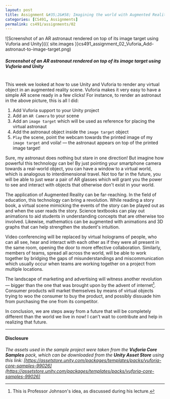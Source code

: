 ```yaml
---
layout: post
title: Assignment &#35;2&#58; Imagining the world with Augmented Reality - Initial thoughts on the technology
categories: [CS491, Assignments]
permalink: cs491/assignments/02
---
```


![Screenshot of an AR astronaut rendered on top of its image target using Vuforia and Unity]({{ site.images }}cs491_assignment_02_Vuforia_Add-astronaut-to-image-target.png)
##### *Screenshot of an AR astronaut rendered on top of its image target using Vuforia and Unity*
<br>
This week we looked at how to use Unity and Vuforia to render any virtual object in an augmented reality scene. Vuforia makes it very easy to have a simple AR scene ready in a few clicks! For instance, to render an astronaut in the above picture, this is all I did:

 1. Add Vuforia support to your Unity project
 2. Add an `AR Camera` to your scene
 3. Add an `image target` which will be used as reference for placing the virtual astronaut
 4. Add the astronaut object inside the `image target` object
 5. `Play` the scene, point the webcam towards the printed image of my `image target` and voila! &mdash; the astronaut appears on top of the printed image target!

Sure, my astronaut does nothing but stare in one direction! But imagine how powerful this technology can be! By just pointing your smartphone camera towards a real-world object, you can have a window to a virtual world, which is analogous to interdimensional travel. Not too far in the future, you will be able to just wear a pair of AR glasses which will grant you the power to see and interact with objects that otherwise don't exist in your world.

The application of Augmented Reality can be far-reaching. In the field of education, this technology can bring a revolution. While reading a story book, a virtual scene mimicking the events of the story can be played out as and when the user reads the story. Science textbooks can play out animations to aid students in understanding concepts that are otherwise too involved. Likewise, mathematics can be augmented with animations and 3D graphs that can help strengthen the student's intuition.

Video conferencing will be replaced by virtual holograms of people, who can all see, hear and interact with each other as if they were all present in the same room, opening the door to more effective collaboration. Similarly, members of teams, spread all across the world, will be able to work together by bridging the gaps of misunderstandings and miscommunication which usually occur when teams are working together on a project from multiple locations.

The landscape of marketing and advertising will witness another revolution &mdash; bigger than the one that was brought upon by the advent of internet[^1]. Consumer products will market themselves by means of virtual objects trying to woo the consumer to buy the product, and possibly dissuade him from purchasing the one from its competitor.

In conclusion, we are steps away from a future that will be completely different than the world we live in now! I can't wait to contribute and help in realizing that future.

---
#### Disclosure
[^1]: This is Professor Johnson's idea, as discussed during his lecture.

*The assets used in the sample project were taken from the **Vuforia Core Samples** pack, which can be downloaded from the **Unity Asset Store** using this link: [https://assetstore.unity.com/packages/templates/packs/vuforia-core-samples-99026](https://assetstore.unity.com/packages/templates/packs/vuforia-core-samples-99026)*